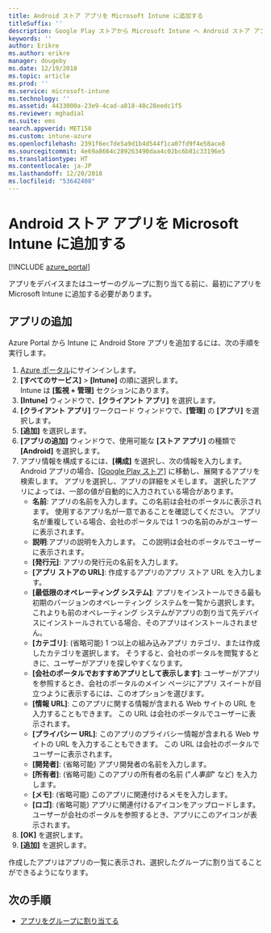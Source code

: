 ```yaml
---
title: Android ストア アプリを Microsoft Intune に追加する
titleSuffix: ''
description: Google Play ストアから Microsoft Intune へ Android ストア アプリを追加する方法について説明します。
keywords: ''
author: Erikre
ms.author: erikre
manager: dougeby
ms.date: 12/19/2018
ms.topic: article
ms.prod: ''
ms.service: microsoft-intune
ms.technology: ''
ms.assetid: 4433000a-23e9-4cad-a818-48c28eedc1f5
ms.reviewer: mghadial
ms.suite: ems
search.appverid: MET150
ms.custom: intune-azure
ms.openlocfilehash: 2391f6ec7de5a9d1b4d544f1ca07fd9f4e58ace8
ms.sourcegitcommit: 4e69a8664c289263490daa4c02bc6b81c33196e5
ms.translationtype: HT
ms.contentlocale: ja-JP
ms.lasthandoff: 12/20/2018
ms.locfileid: "53642408"
---
```

# <a name="add-android-store-apps-to-microsoft-intune"></a>Android ストア アプリを Microsoft Intune に追加する

[!INCLUDE [azure_portal](./includes/azure_portal.md)]

アプリをデバイスまたはユーザーのグループに割り当てる前に、最初にアプリを Microsoft Intune に追加する必要があります。 

## <a name="add-an-app"></a>アプリの追加

Azure Portal から Intune に Android Store アプリを追加するには、次の手順を実行します。

1. [Azure ポータル](https://portal.azure.com)にサインインします。
2. **[すべてのサービス]** > **[Intune]** の順に選択します。  
    Intune は **[監視 + 管理]** セクションにあります。
3. **[Intune]** ウィンドウで、**[クライアント アプリ]** を選択します。
4. **[クライアント アプリ]** ワークロード ウィンドウで、**[管理]** の **[アプリ]** を選択します。
5. **[追加]** を選択します。
6. **[アプリの追加]** ウィンドウで、使用可能な **[ストア アプリ]** の種類で **[Android]** を選択します。
7. アプリ情報を構成するには、**[構成]** を選択し、次の情報を入力します。 Android アプリの場合、[[Google Play ストア]](https://play.google.com/store) に移動し、展開するアプリを検索します。 アプリを選択し、アプリの詳細をメモします。 選択したアプリによっては、一部の値が自動的に入力されている場合があります。
    - **名前**: アプリの名前を入力します。この名前は会社のポータルに表示されます。 使用するアプリ名が一意であることを確認してください。 アプリ名が重複している場合、会社のポータルでは 1 つの名前のみがユーザーに表示されます。
    - **説明**:アプリの説明を入力します。 この説明は会社のポータルでユーザーに表示されます。
    - **[発行元]**: アプリの発行元の名前を入力します。
    - **[アプリ ストアの URL]**: 作成するアプリのアプリ ストア URL を入力します。
    - **[最低限のオペレーティング システム]**: アプリをインストールできる最も初期のバージョンのオペレーティング システムを一覧から選択します。 これよりも前のオペレーティング システムがアプリの割り当て先デバイスにインストールされている場合、そのアプリはインストールされません。
    - **[カテゴリ]**: (省略可能) 1 つ以上の組み込みアプリ カテゴリ、または作成したカテゴリを選択します。 そうすると、会社のポータルを閲覧するときに、ユーザーがアプリを探しやすくなります。
    - **[会社のポータルでおすすめアプリとして表示します]**: ユーザーがアプリを参照するとき、会社のポータルのメイン ページにアプリ スイートが目立つように表示するには、このオプションを選びます。
    - **[情報 URL]**: このアプリに関する情報が含まれる Web サイトの URL を入力することもできます。 この URL は会社のポータルでユーザーに表示されます。
    - **[プライバシー URL]**: このアプリのプライバシー情報が含まれる Web サイトの URL を入力することもできます。 この URL は会社のポータルでユーザーに表示されます。
    - **[開発者]**: (省略可能) アプリ開発者の名前を入力します。
    - **[所有者]**: (省略可能) このアプリの所有者の名前 ("*人事部*" など) を入力します。
    - **[メモ]**: (省略可能) このアプリに関連付けるメモを入力します。
    - **[ロゴ]**: (省略可能) アプリに関連付けるアイコンをアップロードします。 ユーザーが会社のポータルを参照するとき、アプリにこのアイコンが表示されます。
1. **[OK]** を選択します。
2. **[追加]** を選択します。

作成したアプリはアプリの一覧に表示され、選択したグループに割り当てることができるようになります。 

## <a name="next-steps"></a>次の手順

- [アプリをグループに割り当てる](apps-deploy.md)
